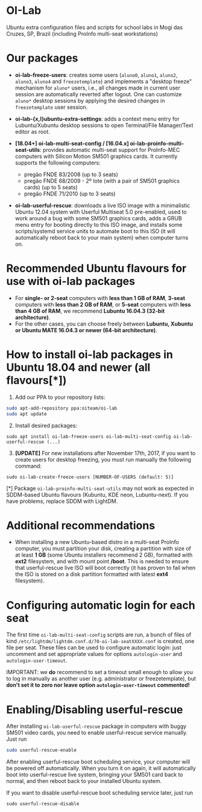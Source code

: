 # OI-Lab

Ubuntu extra configuration files and scripts for school labs in Mogi das Cruzes, SP, Brazil (including ProInfo multi-seat workstations)

# Our packages

- **oi-lab-freeze-users**: creates some users (`aluno0`, `aluno1`, `aluno2`, `aluno3`, `aluno4` and `freezetemplate`) and implements a "desktop freeze" mechanism for `aluno*` users, i.e., all changes made in current user session are automatically reverted after logout. One can customize `aluno*` desktop sessions by applying the desired changes in `freezetemplate` user session.

- **oi-lab-{x,l}ubuntu-extra-settings**: adds a context menu entry for Lubuntu/Xubuntu desktop sessions to open Terminal/File Manager/Text editor as root.

- **[18.04+] oi-lab-multi-seat-config / [16.04.x] oi-lab-proinfo-multi-seat-utils**: provides automatic multi-seat support for ProInfo-MEC computers with Silicon Motion SM501 graphics cards. It currently supports the following computers:

  - pregão FNDE 83/2008 (up to 3 seats)
  - pregão FNDE 68/2009 - 2º lote (with a pair of SM501 graphics cards) (up to 5 seats)
  - pregão FNDE 71/2010 (up to 3 seats)

- **oi-lab-userful-rescue**: downloads a live ISO image with a minimalistic Ubuntu 12.04 system with Userful Multiseat 5.0 pre-enabled, used to work around a bug with some SM501 graphics cards, adds a GRUB menu entry for booting directly to this ISO image, and installs some scripts/systemd service units to automate boot to this ISO (it will automatically reboot back to your main system) when computer turns on.

# Recommended Ubuntu flavours for use with oi-lab packages

- For **single- or 2-seat** computers with **less than 1 GB of RAM**, **3-seat** computers with **less than 2 GB of RAM**, or **5-seat** computers with **less than 4 GB of RAM**, we recommend **Lubuntu 16.04.3 (32-bit architecture)**.
- For the other cases, you can choose freely between **Lubuntu, Xubuntu or Ubuntu MATE 16.04.3 or newer (64-bit architecture)**.

# How to install oi-lab packages in Ubuntu 18.04 and newer (all flavours[*])

1.  Add our PPA to your repository lists:

```bash
sudo apt-add-repository ppa:oiteam/oi-lab
sudo apt update
```

2.  Install desired packages:

```
sudo apt install oi-lab-freeze-users oi-lab-multi-seat-config oi-lab-userful-rescue (...)
```

3.  **[UPDATE]** For new installations after November 17th, 2017, if you want to create users for desktop freezing, you must run manually the following command:

```
sudo oi-lab-create-freeze-users [NUMBER-OF-USERS (default: 5)]
```

[*] Package `oi-lab-proinfo-multi-seat-utils` may not work as expected in SDDM-based Ubuntu flavours (Kubuntu, KDE neon, Lubuntu-next). If you have problems, replace SDDM with LightDM.

# Additional recommendations

- When installing a new Ubuntu-based distro in a multi-seat ProInfo computer, you must partition your disk, creating a partition with size of at least **1 GB** (some Ubuntu installers recommend 2 GB), formatted with **ext2** filesystem, and with mount point **/boot**. This is needed to ensure that userful-rescue live ISO will boot correctly (it has proven to fail when the ISO is stored on a disk partition formatted with latest **ext4** filesystem).

# Configuring automatic login for each seat

The first time `oi-lab-multi-seat-config` scripts are run, a bunch of files of kind `/etc/lightdm/lightdm.conf.d/70-oi-lab-seatXXXX.conf` is created, one file per seat. These files can be used to configure automatic login: just uncomment and set appropriate values for options `autologin-user` and `autologin-user-timeout`.

IMPORTANT: we **do** recommend to set a timeout small enough to allow you to log in manually as another user (e.g. administrator or freezetemplate), but **don't set it to zero nor leave option `autologin-user-timeout` commented!**

# Enabling/Disabling userful-rescue

After installing `oi-lab-userful-rescue` package in computers with buggy SM501 video cards, you need to enable userful-rescue service manually. Just run

```bash
sudo userful-rescue-enable
```

After enabling userful-rescue boot scheduling service, your computer will be powered off automatically. When you turn it on again, it will automatically boot into userful-rescue live system, bringing your SM501 card back to normal, and then reboot back to your installed Ubuntu system.

If you want to disable userful-rescue boot scheduling service later, just run

```
sudo userful-rescue-disable
```
